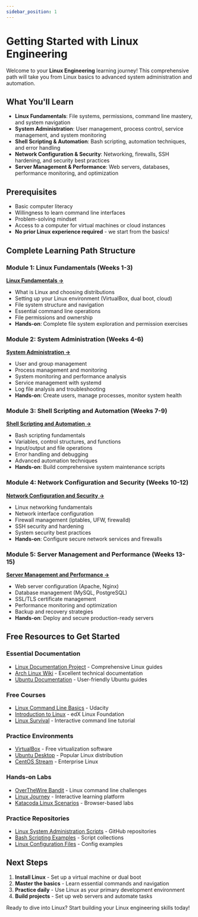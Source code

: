 ```yaml
---
sidebar_position: 1
---
```


# Getting Started with Linux Engineering

Welcome to your **Linux Engineering** learning journey! This comprehensive path will take you from Linux basics to advanced system administration and automation.

## What You'll Learn

- **Linux Fundamentals**: File systems, permissions, command line mastery, and system navigation
- **System Administration**: User management, process control, service management, and system monitoring
- **Shell Scripting & Automation**: Bash scripting, automation techniques, and error handling
- **Network Configuration & Security**: Networking, firewalls, SSH hardening, and security best practices
- **Server Management & Performance**: Web servers, databases, performance monitoring, and optimization

## Prerequisites

- Basic computer literacy
- Willingness to learn command line interfaces
- Problem-solving mindset
- Access to a computer for virtual machines or cloud instances
- **No prior Linux experience required** - we start from the basics!

## Complete Learning Path Structure

### Module 1: Linux Fundamentals (Weeks 1-3)
**[Linux Fundamentals →](./01-linux-fundamentals.md)**
- What is Linux and choosing distributions
- Setting up your Linux environment (VirtualBox, dual boot, cloud)
- File system structure and navigation
- Essential command line operations
- File permissions and ownership
- **Hands-on**: Complete file system exploration and permission exercises

### Module 2: System Administration (Weeks 4-6)
**[System Administration →](./02-system-administration.md)**
- User and group management
- Process management and monitoring
- System monitoring and performance analysis
- Service management with systemd
- Log file analysis and troubleshooting
- **Hands-on**: Create users, manage processes, monitor system health

### Module 3: Shell Scripting and Automation (Weeks 7-9)
**[Shell Scripting and Automation →](./03-shell-scripting.md)**
- Bash scripting fundamentals
- Variables, control structures, and functions
- Input/output and file operations
- Error handling and debugging
- Advanced automation techniques
- **Hands-on**: Build comprehensive system maintenance scripts

### Module 4: Network Configuration and Security (Weeks 10-12)
**[Network Configuration and Security →](./04-networking-security.md)**
- Linux networking fundamentals
- Network interface configuration
- Firewall management (iptables, UFW, firewalld)
- SSH security and hardening
- System security best practices
- **Hands-on**: Configure secure network services and firewalls

### Module 5: Server Management and Performance (Weeks 13-15)
**[Server Management and Performance →](./05-server-management.md)**
- Web server configuration (Apache, Nginx)
- Database management (MySQL, PostgreSQL)
- SSL/TLS certificate management
- Performance monitoring and optimization
- Backup and recovery strategies
- **Hands-on**: Deploy and secure production-ready servers

## Free Resources to Get Started

### Essential Documentation
- [Linux Documentation Project](https://tldp.org/) - Comprehensive Linux guides
- [Arch Linux Wiki](https://wiki.archlinux.org/) - Excellent technical documentation
- [Ubuntu Documentation](https://help.ubuntu.com/) - User-friendly Ubuntu guides

### Free Courses
- [Linux Command Line Basics](https://www.udacity.com/course/linux-command-line-basics--ud595) - Udacity
- [Introduction to Linux](https://www.edx.org/course/introduction-to-linux) - edX Linux Foundation
- [Linux Survival](https://linuxsurvival.com/) - Interactive command line tutorial

### Practice Environments
- [VirtualBox](https://www.virtualbox.org/) - Free virtualization software
- [Ubuntu Desktop](https://ubuntu.com/download/desktop) - Popular Linux distribution
- [CentOS Stream](https://www.centos.org/centos-stream/) - Enterprise Linux

### Hands-on Labs
- [OverTheWire Bandit](https://overthewire.org/wargames/bandit/) - Linux command line challenges
- [Linux Journey](https://linuxjourney.com/) - Interactive learning platform
- [Katacoda Linux Scenarios](https://www.katacoda.com/courses/linux) - Browser-based labs

### Practice Repositories
- [Linux System Administration Scripts](https://github.com/topics/linux-administration) - GitHub repositories
- [Bash Scripting Examples](https://github.com/topics/bash-scripting) - Script collections
- [Linux Configuration Files](https://github.com/topics/linux-configuration) - Config examples

## Next Steps

1. **Install Linux** - Set up a virtual machine or dual boot
2. **Master the basics** - Learn essential commands and navigation
3. **Practice daily** - Use Linux as your primary development environment
4. **Build projects** - Set up web servers and automate tasks

Ready to dive into Linux? Start building your Linux engineering skills today!
